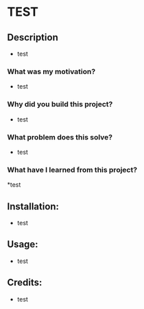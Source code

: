 # TEST

## Description

* test

### What was my motivation?

* test

### Why did you build this project?

* test

### What problem does this solve?

* test

### What have I learned from this project?

*test

## Installation:

* test

## Usage:

* test

## Credits:

* test
        